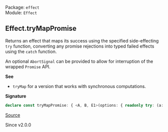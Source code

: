 Package: `effect`<br />
Module: `Effect`<br />

## Effect.tryMapPromise

Returns an effect that maps its success using the specified side-effecting
`try` function, converting any promise rejections into typed failed effects
using the `catch` function.

An optional `AbortSignal` can be provided to allow for interruption of the
wrapped `Promise` API.

**See**

- `tryMap` for a version that works with synchronous computations.

**Signature**

```ts
declare const tryMapPromise: { <A, B, E1>(options: { readonly try: (a: A, signal: AbortSignal) => PromiseLike<B>; readonly catch: (error: unknown) => E1; }): <E, R>(self: Effect<A, E, R>) => Effect<B, E1 | E, R>; <A, E, R, B, E1>(self: Effect<A, E, R>, options: { readonly try: (a: A, signal: AbortSignal) => PromiseLike<B>; readonly catch: (error: unknown) => E1; }): Effect<B, E | E1, R>; }
```

[Source](https://github.com/Effect-TS/effect/tree/main/packages/effect/src/Effect.ts#L4516)

Since v2.0.0